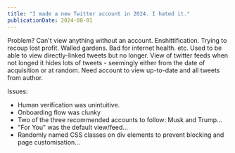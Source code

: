 ```yaml
---
title: "I made a new Twitter account in 2024. I hated it."
publicationDate: 2024-08-01
---
```


Problem? Can't view anything without an account. Enshittification. Trying to recoup lost profit. Walled gardens. Bad for internet health. etc. Used to be able to view directly-linked tweets but no longer. View of twitter feeds when not longed it hides lots of tweets - seemingly either from the date of acquisition or at random. Need account to view up-to-date and all tweets from author.


Issues:

- Human verification was unintuitive.
- Onboarding flow was clunky
- Two of the three recommended accounts to follow: Musk and Trump...
- "For You" was the default view/feed... 
- Randomly named CSS classes on div elements to prevent blocking and page customisation...

